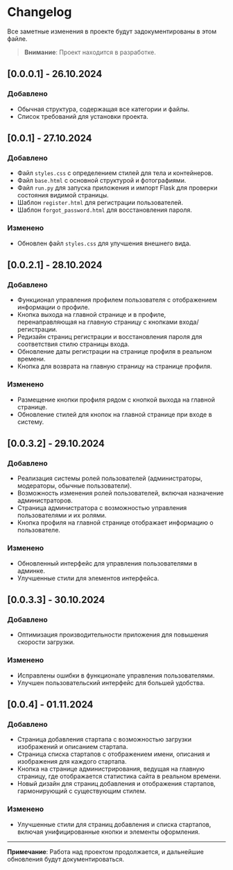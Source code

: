 # Changelog

Все заметные изменения в проекте будут задокументированы в этом файле.

> **Внимание**: Проект находится в разработке.

## [0.0.0.1] - 26.10.2024
### Добавлено
- Обычная структура, содержащая все категории и файлы.
- Список требований для установки проекта.

## [0.0.1] - 27.10.2024
### Добавлено
- Файл `styles.css` с определением стилей для тела и контейнеров.
- Файл `base.html` с основной структурой и фотографиями.
- Файл `run.py` для запуска приложения и импорт Flask для проверки состояния видимой страницы.
- Шаблон `register.html` для регистрации пользователей.
- Шаблон `forgot_password.html` для восстановления пароля.

### Изменено
- Обновлен файл `styles.css` для улучшения внешнего вида.

## [0.0.2.1] - 28.10.2024
### Добавлено
- Функционал управления профилем пользователя с отображением информации о профиле.
- Кнопка выхода на главной странице и в профиле, перенаправляющая на главную страницу с кнопками входа/регистрации.
- Редизайн страниц регистрации и восстановления пароля для соответствия стилю страницы входа.
- Обновление даты регистрации на странице профиля в реальном времени.
- Кнопка для возврата на главную страницу на странице профиля.

### Изменено
- Размещение кнопки профиля рядом с кнопкой выхода на главной странице.
- Обновление стилей для кнопок на главной странице при входе в систему.

## [0.0.3.2] - 29.10.2024
### Добавлено
- Реализация системы ролей пользователей (администраторы, модераторы, обычные пользователи).
- Возможность изменения ролей пользователей, включая назначение администраторов.
- Страница администратора с возможностью управления пользователями и их ролями.
- Кнопка профиля на главной странице отображает информацию о пользователе.

### Изменено
- Обновленный интерфейс для управления пользователями в админке.
- Улучшенные стили для элементов интерфейса.

## [0.0.3.3] - 30.10.2024
### Добавлено
- Оптимизация производительности приложения для повышения скорости загрузки.

### Изменено
- Исправлены ошибки в функционале управления пользователями.
- Улучшен пользовательский интерфейс для большей удобства.

## [0.0.4] - 01.11.2024
### Добавлено
- Страница добавления стартапа с возможностью загрузки изображений и описанием стартапа.
- Страница списка стартапов с отображением имени, описания и изображения для каждого стартапа.
- Кнопка на странице администрирования, ведущая на главную страницу, где отображается статистика сайта в реальном времени.
- Новый дизайн для страниц добавления и отображения стартапов, гармонирующий с существующим стилем.
  
### Изменено
- Улучшенные стили для страниц добавления и списка стартапов, включая унифицированные кнопки и элементы оформления.

---

**Примечание**: Работа над проектом продолжается, и дальнейшие обновления будут документироваться.
